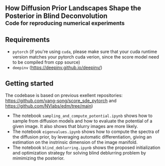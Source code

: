 ## How Diffusion Prior Landscapes Shape the Posterior in Blind Deconvolution <br><sub>Code for reproducing numerical experiments</sub>

## Requirements
- `pytorch` (if you're using `cuda`, please make sure that your cuda runtime version matches your pytorch cuda verion, since the score model need to be compiled from cpp source)
- `deepinv` (https://deepinv.github.io/deepinv/)

## Getting started
The codebase is based on previous exellent repositories: https://github.com/yang-song/score_sde_pytorch and  https://github.com/NVlabs/edm/tree/main) 
- The notebook `sampling_and_compute_potential.ipynb` shows how to sample from diffusion models and how to evaluate the potential of a given image. It also shows that blurry images are more likely.
- The notebook `eigenvalues.ipynb` shows how to compute the spectra of the diffusion prior, by leveraging automatic differentiation, giving an estimation on the instrinsic dimension of the image manifold.
- The notebook `blind_deblurring.ipynb` shows the proposed initialization and optimization strategy for solving blind deblurring problem by mimimizing the posterior.
